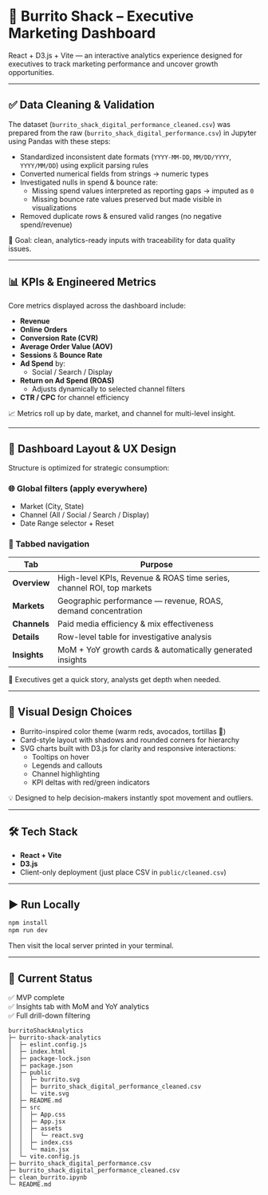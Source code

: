 # 🌯 Burrito Shack – Executive Marketing Dashboard

React + D3.js + Vite — an interactive analytics experience designed for executives to track marketing performance and uncover growth opportunities.

---

## ✅ Data Cleaning & Validation

The dataset (`burrito_shack_digital_performance_cleaned.csv`) was prepared from the raw (`burrito_shack_digital_performance.csv`) in Jupyter using Pandas with these steps:

- Standardized inconsistent date formats (`YYYY-MM-DD`, `MM/DD/YYYY`, `YYYY/MM/DD`) using explicit parsing rules
- Converted numerical fields from strings → numeric types
- Investigated nulls in spend & bounce rate:
  - Missing spend values interpreted as reporting gaps → imputed as `0`
  - Missing bounce rate values preserved but made visible in visualizations
- Removed duplicate rows & ensured valid ranges (no negative spend/revenue)

🎯 Goal: clean, analytics-ready inputs with traceability for data quality issues.

---

## 📊 KPIs & Engineered Metrics

Core metrics displayed across the dashboard include:

- **Revenue**
- **Online Orders**
- **Conversion Rate (CVR)**
- **Average Order Value (AOV)**
- **Sessions** & **Bounce Rate**
- **Ad Spend** by:
  - Social / Search / Display
- **Return on Ad Spend (ROAS)**
  - Adjusts dynamically to selected channel filters
- **CTR / CPC** for channel efficiency

📈 Metrics roll up by date, market, and channel for multi-level insight.

---

## 🧭 Dashboard Layout & UX Design

Structure is optimized for strategic consumption:

### 🌐 Global filters (apply everywhere)
- Market (City, State)
- Channel (All / Social / Search / Display)
- Date Range selector + Reset

### 📂 Tabbed navigation
| Tab | Purpose |
|-----|---------|
| **Overview** | High-level KPIs, Revenue & ROAS time series, channel ROI, top markets |
| **Markets** | Geographic performance — revenue, ROAS, demand concentration |
| **Channels** | Paid media efficiency & mix effectiveness |
| **Details** | Row-level table for investigative analysis |
| **Insights** | MoM + YoY growth cards & automatically generated insights |

🎯 Executives get a quick story, analysts get depth when needed.

---

## 🎨 Visual Design Choices

- Burrito-inspired color theme (warm reds, avocados, tortillas 🌯)
- Card-style layout with shadows and rounded corners for hierarchy
- SVG charts built with D3.js for clarity and responsive interactions:
  - Tooltips on hover
  - Legends and callouts
  - Channel highlighting
  - KPI deltas with red/green indicators

💡 Designed to help decision-makers instantly spot movement and outliers.

---

## 🛠 Tech Stack

- **React + Vite**
- **D3.js**
- Client-only deployment (just place CSV in `public/cleaned.csv`)

---

## ▶️ Run Locally

```sh
npm install
npm run dev
```

Then visit the local server printed in your terminal.

---

## 📌 Current Status

✅ MVP complete  
✅ Insights tab with MoM and YoY analytics  
✅ Full drill-down filtering



```
burritoShackAnalytics
├─ burrito-shack-analytics
│  ├─ eslint.config.js
│  ├─ index.html
│  ├─ package-lock.json
│  ├─ package.json
│  ├─ public
│  │  ├─ burrito.svg
│  │  ├─ burrito_shack_digital_performance_cleaned.csv
│  │  └─ vite.svg
│  ├─ README.md
│  ├─ src
│  │  ├─ App.css
│  │  ├─ App.jsx
│  │  ├─ assets
│  │  │  └─ react.svg
│  │  ├─ index.css
│  │  └─ main.jsx
│  └─ vite.config.js
├─ burrito_shack_digital_performance.csv
├─ burrito_shack_digital_performance_cleaned.csv
├─ clean_burrito.ipynb
└─ README.md

```